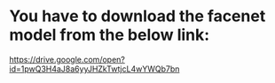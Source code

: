 # You have to download the facenet model from the below link:
https://drive.google.com/open?id=1pwQ3H4aJ8a6yyJHZkTwtjcL4wYWQb7bn
